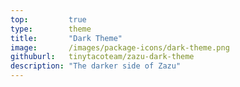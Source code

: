 ```yaml
---
top:         true
type:        theme
title:       "Dark Theme"
image:       /images/package-icons/dark-theme.png
githuburl:   tinytacoteam/zazu-dark-theme
description: "The darker side of Zazu"
---
```

